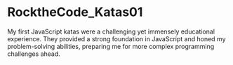 # RocktheCode_Katas01
My first JavaScript katas were a challenging yet immensely educational experience. They provided a strong foundation in JavaScript and honed my problem-solving abilities, preparing me for more complex programming challenges ahead.
